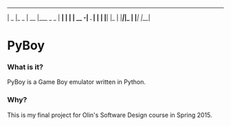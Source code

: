 _____        _____         
|  _  |_ _   | __  |___ _ _ 
|   __| | |  | __ -| . | | |
|__|  |_  |  |_____|___|_  |
      |___|            |___|

# PyBoy

### What is it?
PyBoy is a Game Boy emulator written in Python.

### Why?
This is my final project for Olin's Software Design course in Spring 2015.

